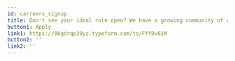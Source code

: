 ```yaml
---
id: carreers_signup
title: Don't see your ideal role open? We have a growing community of contributors and we would love for you to join us!
button1: Apply
link1: https://06gdrqp39yz.typeform.com/to/FffDv61M
button2: ''
link2: ''
---
```

